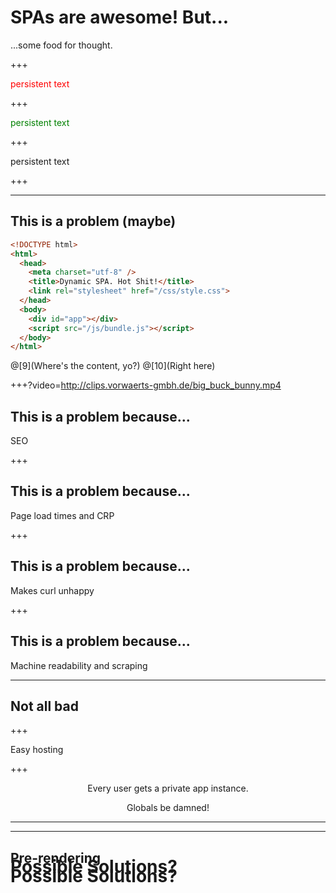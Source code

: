 # SPAs are awesome! But...

<span class="fragment">...some food for thought.</span>

+++
<!-- .slide: data-background-transition="none" -->
<p style="color: red">persistent text<p>
+++
<!-- .slide: data-background-transition="none" -->
<p style="color: green; transition: color 3s;">persistent text<p>
+++
<!-- .slide: data-background-transition="none" -->
<p>persistent text<p>
+++

---

## This is a problem (maybe)

```html
<!DOCTYPE html>
<html>
  <head>
    <meta charset="utf-8" />
    <title>Dynamic SPA. Hot Shit!</title>
    <link rel="stylesheet" href="/css/style.css">
  </head>
  <body>
    <div id="app"></div>
    <script src="/js/bundle.js"></script>
  </body>
</html>
```

@[9](Where's the content, yo?) 
@[10](Right here)

+++?video=http://clips.vorwaerts-gmbh.de/big_buck_bunny.mp4
<!-- .slide: id="slide2def" data-transition="concave" data-background="#A7C66B" -->

## This is a problem because...

SEO

+++

## This is a problem because...

Page load times and CRP

+++

## This is a problem because...

Makes curl unhappy

+++

## This is a problem because...

Machine readability and scraping

---

## Not all bad

+++

Easy hosting

+++


<div style="text-align: center">
<p>Every user gets a private app instance.</p>
<p>Globals be damned!</p>
</div>

---

<h1 style="position:fixed">Possible Solutions?</h1>

---

<h1 style="position:fixed">Possible Solutions?</h1>

## Pre-rendering